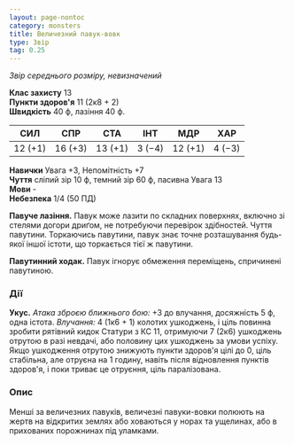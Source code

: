 ```yaml
---
layout: page-nontoc
category: monsters
title: Величезний павук-вовк
type: Звір
tag: 0.25
---
```


_Звір середнього розміру, невизначений_

**Клас захисту** 13    
**Пункти здоров'я** 11 (2к8 + 2)    
**Швидкість** 40 ф, лазіння 40 ф.

| СИЛ     | СПР     | СТА     | ІНТ    | МДР     | ХАР    |
| ------- | ------- | ------- | ------ | ------- | ------ |
| 12 (+1) | 16 (+3) | 13 (+1) | 3 (−4) | 12 (+1) | 4 (−3) |

**Навички** Увага +3, Непомітність +7    
**Чуття** сліпий зір 10 ф, темний зір 60 ф, пасивна Увага 13    
**Мови** -    
**Небезпека** 1/4 (50 ПД)

**Павуче лазіння.** Павук може лазити по складних поверхнях, включно зі стелями догори дриґом, не потребуючи перевірок здібностей. Чуття павутини. Торкаючись павутини, павук знає точне розташування будь-якої іншої істоти, що торкається тієї ж павутини.    

**Павутинний ходак.** Павук ігнорує обмеження переміщень, спричинені павутиною.

### Дії
**Укус.** _Атака зброєю ближнього бою:_ +3 до влучання, досяжність 5 ф, одна істота. _Влучання:_ 4 (1к6 + 1) колотих ушкоджень, і ціль повинна зробити рятівний кидок Статури з КС 11, отримуючи 7 (2к6) ушкоджень отрутою в разі невдачі, або половину цих ушкоджень за умови успіху. Якщо ушкодження отрутою знижують пункти здоров'я цілі до 0, ціль стабільна, але отруєна на 1 годину, навіть після відновлення пунктів здоров'я, і поки триває це отруєння, ціль паралізована.

### Опис
Менші за величезних павуків, величезні павуки-вовки полюють на жертв на відкритих землях або ховаються у норах та ущелинах, або в прихованих порожнинах під уламками. 

